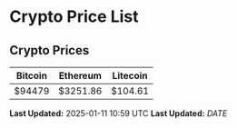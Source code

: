 # Crypto Price List

## Crypto Prices
| Bitcoin | Ethereum | Litecoin |
| ------- | -------- | -------- |
| $94479 | $3251.86 | $104.61 |
**Last Updated:** 2025-01-11 10:59 UTC
**Last Updated:** $DATE$
